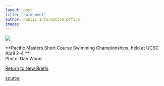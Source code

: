 ```yaml
---
layout: post
title: "swim_meet"
author: Public Information Office
images:
---
```


![][1]  

**Pacific Masters Short Course Swimming Championships, held at UCSC April 2-4 **  
Photo: Dan Wood

[Return to New Briefs][2]

[1]: ../art/swim_meet.jpg
[2]: morenews.html

[source](http://www1.ucsc.edu/currents/03-04/04-19/swim_meet.html "Permalink to swim_meet")
